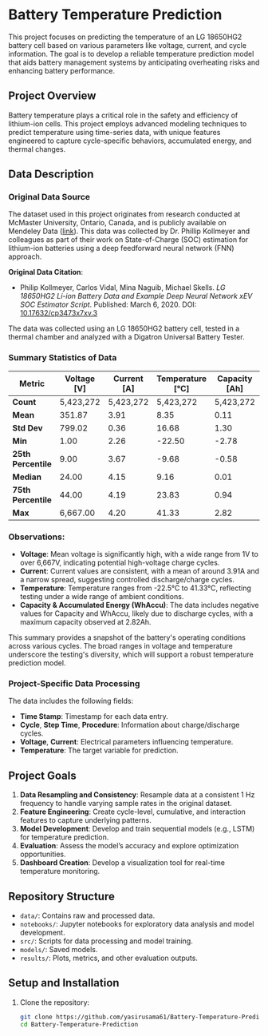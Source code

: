# Battery Temperature Prediction

This project focuses on predicting the temperature of an LG 18650HG2 battery cell based on various parameters like voltage, current, and cycle information. The goal is to develop a reliable temperature prediction model that aids battery management systems by anticipating overheating risks and enhancing battery performance.

## Project Overview

Battery temperature plays a critical role in the safety and efficiency of lithium-ion cells. This project employs advanced modeling techniques to predict temperature using time-series data, with unique features engineered to capture cycle-specific behaviors, accumulated energy, and thermal changes.

## Data Description

### Original Data Source
The dataset used in this project originates from research conducted at McMaster University, Ontario, Canada, and is publicly available on Mendeley Data ([link](https://data.mendeley.com/datasets/cp3473x7xv/2)). This data was collected by Dr. Phillip Kollmeyer and colleagues as part of their work on State-of-Charge (SOC) estimation for lithium-ion batteries using a deep feedforward neural network (FNN) approach.

**Original Data Citation**:
- Philip Kollmeyer, Carlos Vidal, Mina Naguib, Michael Skells. *LG 18650HG2 Li-ion Battery Data and Example Deep Neural Network xEV SOC Estimator Script*. Published: March 6, 2020. DOI: [10.17632/cp3473x7xv.3](https://doi.org/10.17632/cp3473x7xv.3)

The data was collected using an LG 18650HG2 battery cell, tested in a thermal chamber and analyzed with a Digatron Universal Battery Tester.

### Summary Statistics of Data

| Metric           | Voltage [V]   | Current [A]  | Temperature [°C]  | Capacity [Ah] | WhAccu [Wh] |
|------------------|---------------|--------------|--------------------|---------------|-------------|
| **Count**        | 5,423,272     | 5,423,272    | 5,423,272         | 5,423,272     | 5,423,272   |
| **Mean**         | 351.87        | 3.91         | 8.35              | 0.11          | 0.55        |
| **Std Dev**      | 799.02        | 0.36         | 16.68             | 1.30          | 4.99        |
| **Min**          | 1.00          | 2.26         | -22.50            | -2.78         | -10.30      |
| **25th Percentile** | 9.00      | 3.67         | -9.68             | -0.58         | -2.20       |
| **Median**       | 24.00         | 4.15         | 9.16              | 0.01          | 0.05        |
| **75th Percentile** | 44.00     | 4.19         | 23.83             | 0.94          | 3.69        |
| **Max**          | 6,667.00      | 4.20         | 41.33             | 2.82          | 10.95       |

### Observations:
- **Voltage**: Mean voltage is significantly high, with a wide range from 1V to over 6,667V, indicating potential high-voltage charge cycles.
- **Current**: Current values are consistent, with a mean of around 3.91A and a narrow spread, suggesting controlled discharge/charge cycles.
- **Temperature**: Temperature ranges from -22.5°C to 41.33°C, reflecting testing under a wide range of ambient conditions.
- **Capacity & Accumulated Energy (WhAccu)**: The data includes negative values for Capacity and WhAccu, likely due to discharge cycles, with a maximum capacity observed at 2.82Ah.

This summary provides a snapshot of the battery's operating conditions across various cycles. The broad ranges in voltage and temperature underscore the testing's diversity, which will support a robust temperature prediction model.


### Project-Specific Data Processing
The data includes the following fields:
- **Time Stamp**: Timestamp for each data entry.
- **Cycle**, **Step Time**, **Procedure**: Information about charge/discharge cycles.
- **Voltage**, **Current**: Electrical parameters influencing temperature.
- **Temperature**: The target variable for prediction.

## Project Goals
1. **Data Resampling and Consistency**: Resample data at a consistent 1 Hz frequency to handle varying sample rates in the original dataset.
2. **Feature Engineering**: Create cycle-level, cumulative, and interaction features to capture underlying patterns.
3. **Model Development**: Develop and train sequential models (e.g., LSTM) for temperature prediction.
4. **Evaluation**: Assess the model’s accuracy and explore optimization opportunities.
5. **Dashboard Creation**: Develop a visualization tool for real-time temperature monitoring.

## Repository Structure
- `data/`: Contains raw and processed data.
- `notebooks/`: Jupyter notebooks for exploratory data analysis and model development.
- `src/`: Scripts for data processing and model training.
- `models/`: Saved models.
- `results/`: Plots, metrics, and other evaluation outputs.

## Setup and Installation
1. Clone the repository:
   ```bash
   git clone https://github.com/yasirusama61/Battery-Temperature-Prediction.git
   cd Battery-Temperature-Prediction
